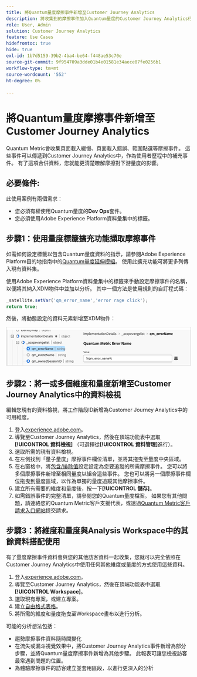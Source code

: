```yaml
---
title: 將Quantum量度摩擦事件新增至Customer Journey Analytics
description: 將收集到的摩擦事件加入Quantum量度的Customer Journey Analytics行為資料，以深化對CJA的見解。
role: User, Admin
solution: Customer Journey Analytics
feature: Use Cases
hidefromtoc: true
hide: true
exl-id: 1b7d5159-39b2-4ba4-be64-f448ae53c70e
source-git-commit: 9f954709a3dde01b4e01581e34aece07fe0256b1
workflow-type: tm+mt
source-wordcount: '552'
ht-degree: 0%

---
```


# 將Quantum量度摩擦事件新增至Customer Journey Analytics

Quantum Metric會收集頁面載入緩慢、頁面載入錯誤、範圍點選等摩擦事件。 這些事件可以傳遞到Customer Journey Analytics中，作為使用者歷程中的補充事件。 有了這項合併資料，您就能更清楚瞭解摩擦對下游量度的影響。

## 必要條件:

此使用案例有兩個需求：

* 您必須有權使用Quantum量度的&#x200B;**Dev Ops**&#x200B;套件。
* 您必須使用Adobe Experience Platform資料彙集中的標籤。

## 步驟1：使用量度標籤擴充功能擷取摩擦事件

如需如何設定標籤以包含Quantum量度資料的指示，請參閱Adobe Experience Platform目的地指南中的[Quantum量度延伸模組](https://experienceleague.adobe.com/en/docs/experience-platform/destinations/catalog/analytics/quantum-metric)。 使用此擴充功能可將更多列傳入現有資料集。

使用Adobe Experience Platform資料彙集中的標籤來手動設定摩擦事件的名稱，以便將其納入XDM物件中並加以分析。 其中一個方法是使用規則的自訂程式碼：

```js
_satellite.setVar('qm_error_name','error rage click');
return true;
```

然後，將動態設定的資料元素新增至XDM物件：

![Quantum量度錯誤名稱熒幕擷圖](assets/error-name.png)

## 步驟2：將一或多個維度和量度新增至Customer Journey Analytics中的資料檢視

編輯您現有的資料檢視，將工作階段ID新增為Customer Journey Analytics中的可用維度。

1. 登入[experience.adobe.com](https://experience.adobe.com)。
1. 導覽至Customer Journey Analytics，然後在頂端功能表中選取&#x200B;**[!UICONTROL 資料檢視]** （可選擇從&#x200B;**[!UICONTROL 資料管理]**&#x200B;進行）。
1. 選取所需的現有資料檢視。
1. 在左側找到「量子量度」摩擦事件欄位清單，並將其拖曳至量度中央區域。
1. 在右窗格中，將[包含/排除值](/help/data-views/component-settings/include-exclude-values.md)設定設定為您要追蹤的所需摩擦事件。 您可以將多個摩擦事件新增至相同量度以組合這些事件。 您也可以將另一個摩擦事件欄位拖曳到量度區域，以作為單獨的量度追蹤其他摩擦事件。
1. 建立所有需要的維度和量度後，按一下&#x200B;**[!UICONTROL 儲存]**。
1. 如需錯誤事件的完整清單，請參閱您的Quantum量度檔案。 如果您有其他問題，請連絡您的Quantum Metric客戶支援代表，或透過[Quantum Metric客戶請求入口網站](https://community.quantummetric.com/s/public-support-page)提交請求。

## 步驟3：將維度和量度與Analysis Workspace中的其餘資料搭配使用

有了量度摩擦事件資料會與您的其他訪客資料一起收集，您就可以完全依照在Customer Journey Analytics中使用任何其他維度或量度的方式使用這些資料。

1. 登入[experience.adobe.com](https://experience.adobe.com)。
1. 導覽至Customer Journey Analytics，然後在頂端功能表中選取&#x200B;**[!UICONTROL Workspace]**。
1. 選取現有專案，或建立專案。
1. 建立[自由格式表格](/help/analysis-workspace/visualizations/freeform-table/freeform-table.md)。
1. 將所需的維度和量度拖曳至Workspace畫布以進行分析。

可能的分析想法包括：

* 趨勢摩擦事件資料隨時間變化
* 在流失或漏斗視覺效果中，將Customer Journey Analytics事件新增為部分步驟，並將Quantum量度摩擦事件新增為其他步驟。 此報表可讓您檢視訪客最常遇到問題的位置。
* 為體驗摩擦事件的訪客建立並套用區段，以進行更深入的分析
